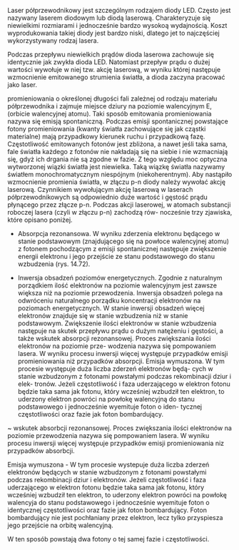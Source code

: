 Laser półprzewodnikowy jest szczególnym rodzajem diody LED. Często jest nazywany laserem  diodowym lub diodą laserową. Charakteryzuje się niewielkimi rozmiarami i jednocześnie bardzo wysokoą wydajnością. Koszt wyprodukowania takiej diody jest bardzo niski, dlatego jet to najczęściej wykorzystywany rodzaj lasera.

Podczas przepływu niewielkich prądów dioda laserowa zachowuje się identycznie jak zwykła dioda LED. Natomiast przepływ prądu o dużej wartości wywołuje w niej tzw. akcję laserową, w wyniku której następuje wzmocnienie emitowanego strumienia światła, a dioda zaczyna pracować jako laser. 


promieniowania o określonej długości fali zależnej od rodzaju materiału półprzewodnika
i zajmuje miejsce dziury na poziomie walencyjnym E, (orbicie walencyjnej atomu). Taki sposób emitowania promieniowania nazywa się emisją spontaniczną. Podczas emisji spontanicznej powstające fotony promieniowania (kwanty światła zachowujące się jak cząstki materialne) mają przypadkowy kierunek ruchu i przypadkową fazę. Częstotliwość emitowanych fotonów jest zbliżona, a nawet jeśli taka sama, fale światła każdego z fotonów nie nakładają się na siebie i nie wzmacniają się, gdyż ich drgania nie są zgodne w fazie. Z tego względu moc optyczna wytworzonej wiązki światła jest niewielka. Taką wiązkę światła nazywamy światłem monochromatycznym niespójnym (niekoherentnym). Aby nastąpiło wzmocnienie promienia światła, w złączu p-n diody należy wywołać akcję laserową. Czynnikiem wywołującym akcję laserową w laserach półprzewodnikowych są odpowiednio duże wartość i gęstość prądu płynącego przez złącze p-n. Podczas akcji laserowej, w atomach substancji roboczej lasera (czyli w złączu p-n) zachodzą rów- nocześnie trzy zjawiska, które opisano poniżej.

- Absorpcja rezonansowa. W wyniku zderzenia elektronu będącego w stanie podstawowym (znajdującego się na powłoce walencyjnej atomu) z fotonem pochodzącym z emisji spontanicznej następuje zwiększenie energii elektronu i jego przejście ze stanu podstawowego do stanu wzbudzenia (rys. 14.72).

- Inwersja obsadzeń poziomów energetycznych. Zgodnie z naturalnym porządkiem ilość elektronów na poziomie walencyjnym jest zawsze większa niż na poziomie przewodzenia. Inwersja obsadzeń polega na odwróceniu naturalnego porządku koncentracji elektronów na poziomach energetycznych. W stanie inwersji obsadzeń więcej elektronów znajduje się w stanie wzbudzenia niż w stanie podstawowym. Zwiększenie ilości elektronów w stanie wzbudzenia następuje na skutek przepływu prądu o dużym natężeniu i gęstości, a także wskutek absorpcji rezonansowej. Proces zwiększania ilości elektronów na poziomie prze- wodzenia nazywa się pompowaniem lasera. W wyniku procesu inwersji więcej występuje przypadków emisji promieniowania niż przypadków absorpcji.
Emisja wymuszona. W tym procesie występuje duża liczba zderzeń elektronów będą- cych w stanie wzbudzonym z fotonami powstałymi podczas rekombinacji dziur i elek- tronów. Jeżeli częstotliwość i faza uderzającego w elektron fotonu będzie taka sama jak fotonu, który wcześniej wzbudził ten elektron, to uderzony elektron powróci na powłokę walencyjną do stanu podstawowego i jednocześnie wyemituje foton o iden- tycznej częstotliwości oraz fazie jak foton bombardujący. 


~ wskutek absorbcji rezonansowej. Proces zwiększania ilości elektronów na poziomie przewodzenia nazywa się pompowaniem lasera. W wyniku procesu inwersji więcej występuje przypadków emisji promieniowania niz przypadków absorbcji.

Emisja wymuszona - W tym procesie wystepuje duża liczba zderzeń elektronów będących w stanie wzbudzonym z fotonami powstałymi podczas rekombinacji dziur i elektronów. Jeżeli częstotliwość i faza uderzającego w elektron fotonu będzie taka sama jak fotonu, który wcześniej wzbudził ten elektron, to uderzony elektron powróci na powłokę walencyja do stanu podstawowego i jednocześnie wyemituje foton o identycznej częstotliwości oraz fazie jak foton bombardujący. Foton bombardujący nie jest pochłaniany przez elektron, lecz tylko przyspiesza jego przejście na orbitę walencyjną.

W ten sposób powstają dwa fotony o tej samej fazie i częstotliwości.
